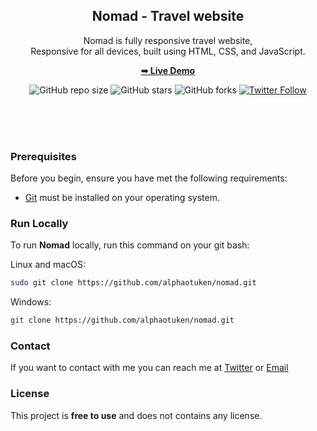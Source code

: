 <div align="center">
  
  <h2 align="center">Nomad - Travel website</h2>

  Nomad is fully responsive travel website, <br />Responsive for all devices, built using HTML, CSS, and JavaScript.

  <a href="https://alphaotuken.github.io/Nomad-Front-End-Website/#"><strong>➥ Live Demo</strong></a>
  
  ![GitHub repo size](https://img.shields.io/github/repo-size/alphaotuken/Nomad-Front-End-Website)
  ![GitHub stars](https://img.shields.io/github.com/alphaotuken/Nomad-Front-End-Website?style=social)
  ![GitHub forks](https://img.shields.io/github/forks/alphaotuken/Nomad-Front-End-Website?style=social)
  [![Twitter Follow](https://img.shields.io/twitter/follow/taloisik?style=social)](https://twitter.com/intent/follow?screen_name=codewithsadee)

  <br />
  <br />

</div>

<br />


### Prerequisites

Before you begin, ensure you have met the following requirements:

* [Git](https://git-scm.com/downloads "Download Git") must be installed on your operating system.

### Run Locally

To run **Nomad** locally, run this command on your git bash:

Linux and macOS:

```bash
sudo git clone https://github.com/alphaotuken/nomad.git
```

Windows:

```bash
git clone https://github.com/alphaotuken/nomad.git
```

### Contact

If you want to contact with me you can reach me at [Twitter](https://www.twitter.com/taloisik) or [Email](talo@auradevelopment.com.au)

### License

This project is **free to use** and does not contains any license.
